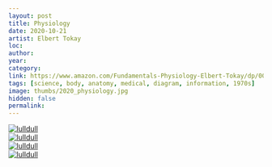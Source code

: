 ```yaml
---
layout: post
title: Physiology
date: 2020-10-21
artist: Elbert Tokay
loc: 
author: 
year: 
category: 
link: https://www.amazon.com/Fundamentals-Physiology-Elbert-Tokay/dp/0064632210
tags: [science, body, anatomy, medical, diagram, information, 1970s]
image: thumbs/2020_physiology.jpg
hidden: false
permalink:
---
```






<div class="post_image">
	<a href="{{ site.baseurl }}/images/posts/2020_physiology/001.jpg" target="_blank">
	<img src="{{ site.baseurl }}/images/posts/2020_physiology/001.jpg" alt="lulldull"></a>
</div>

<div class="post_image">
	<a href="{{ site.baseurl }}/images/posts/2020_physiology/002.jpg" target="_blank">
	<img src="{{ site.baseurl }}/images/posts/2020_physiology/002.jpg" alt="lulldull"></a>
</div>

<div class="post_image">
	<a href="{{ site.baseurl }}/images/posts/2020_physiology/003.jpg" target="_blank">
	<img src="{{ site.baseurl }}/images/posts/2020_physiology/003.jpg" alt="lulldull"></a>
</div>


<div class="post_image">
	<a href="{{ site.baseurl }}/images/posts/2020_physiology/004.jpg" target="_blank">
	<img src="{{ site.baseurl }}/images/posts/2020_physiology/004.jpg" alt="lulldull"></a>
</div>




